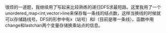 很烦的一道题，我继续用了写起来比较熟练的递归DFS求最短路。这里我用了一个unordered_map<int,vector<int>>line来保存每一条线的结点数，这样当换线的时候就可以存储路线号。DFS的形参中有x（站号）和l（目前是哪一条线）。函数中用change和lastchan两个变量存储换乘站点的信息。
